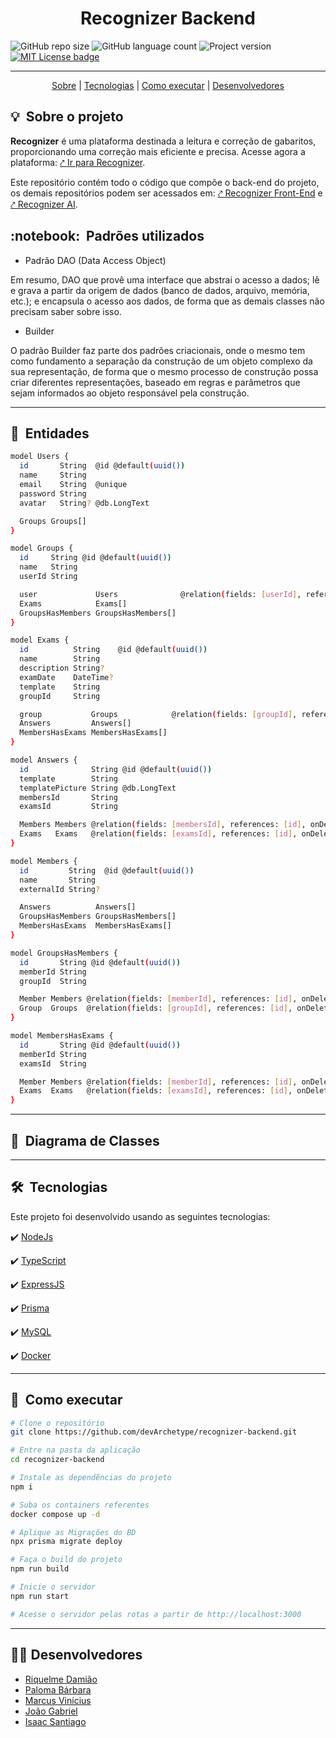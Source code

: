 <h1 align="center"> Recognizer Backend </h1>

![GitHub repo size](https://img.shields.io/github/repo-size/devArchetype/recognizer-backend?label=tamanho&style=flat-square)
![GitHub language count](https://img.shields.io/github/languages/count/devArchetype/recognizer-backend?label=linguagens&style=flat-square)
![Project version](https://img.shields.io/github/package-json/v/devArchetype/recognizer-backend?label=vers%C3%A3o&style=flat-square)
[![MIT License badge](https://img.shields.io/github/license/devArchetype/recognizer-backend?color=green&label=licen%C3%A7a&style=flat-square)](LICENSE.md)

---

<div align="center">
 <a href="#about">Sobre</a> |
 <a href="#technologies">Tecnologias</a> |
 <a href="#installation">Como executar</a> |
 <a href="#developers">Desenvolvedores</a>
</div>

<h2 id="about">💡&nbsp; Sobre o projeto</h2>

**Recognizer** é uma plataforma destinada a leitura e correção de gabaritos, proporcionando uma correção mais eficiente e precisa. Acesse agora a plataforma: [⤤ Ir para Recognizer](http://recognizer.vercel.app/).

Este repositório contém todo o código que compõe o back-end do projeto, os demais repositórios podem ser acessados em: [⤤ Recognizer Front-End](https://github.com/devArchetype/recognizer-frontend) e [⤤ Recognizer AI](https://github.com/devArchetype/recognizer-AI).

<h2 id="pattern">:notebook:&nbsp; Padrões utilizados </h2>

- Padrão DAO (Data Access Object)

Em resumo, DAO que provê uma interface que abstrai o acesso a dados;
lê e grava a partir da origem de dados (banco de dados, arquivo, memória, etc.); e
encapsula o acesso aos dados, de forma que as demais classes não precisam saber sobre isso.

- Builder

O padrão Builder faz parte dos padrões criacionais, onde o mesmo tem como fundamento a separação da construção de um objeto complexo da sua representação, de forma que o mesmo processo de construção possa criar diferentes representações, baseado em regras e parâmetros que sejam informados ao objeto responsável pela construção.

---

<h2 id="entities">👥&nbsp; Entidades </h2>

```bash
model Users {
  id       String  @id @default(uuid())
  name     String
  email    String  @unique
  password String
  avatar   String? @db.LongText

  Groups Groups[]
}

model Groups {
  id     String @id @default(uuid())
  name   String
  userId String

  user             Users              @relation(fields: [userId], references: [id], onDelete: Cascade)
  Exams            Exams[]
  GroupsHasMembers GroupsHasMembers[]
}

model Exams {
  id          String    @id @default(uuid())
  name        String
  description String?
  examDate    DateTime?
  template    String
  groupId     String

  group           Groups            @relation(fields: [groupId], references: [id], onDelete: Cascade)
  Answers         Answers[]
  MembersHasExams MembersHasExams[]
}

model Answers {
  id              String @id @default(uuid())
  template        String
  templatePicture String @db.LongText
  membersId       String
  examsId         String

  Members Members @relation(fields: [membersId], references: [id], onDelete: Cascade)
  Exams   Exams   @relation(fields: [examsId], references: [id], onDelete: Cascade)
}

model Members {
  id         String  @id @default(uuid())
  name       String
  externalId String?

  Answers          Answers[]
  GroupsHasMembers GroupsHasMembers[]
  MembersHasExams  MembersHasExams[]
}

model GroupsHasMembers {
  id       String @id @default(uuid())
  memberId String
  groupId  String

  Member Members @relation(fields: [memberId], references: [id], onDelete: Cascade)
  Group  Groups  @relation(fields: [groupId], references: [id], onDelete: Cascade)
}

model MembersHasExams {
  id       String @id @default(uuid())
  memberId String
  examsId  String

  Member Members @relation(fields: [memberId], references: [id], onDelete: Cascade)
  Exams  Exams   @relation(fields: [examsId], references: [id], onDelete: Cascade)
}

```

---

<h2 id="diagrams">📒&nbsp; Diagrama de Classes </h2>

---

<h2 id="technologies">🛠&nbsp; Tecnologias</h2>

Este projeto foi desenvolvido usando as seguintes tecnologias:

✔️ [NodeJs](https://nodejs.org/en/)

✔️ [TypeScript](https://www.typescriptlang.org/)

✔️ [ExpressJS](https://expressjs.com/)

✔️ [Prisma](https://www.prisma.io/)

✔️ [MySQL](https://www.mysql.com/)

✔️ [Docker](https://www.docker.com/)

---

<h2 id="installation">🚀&nbsp; Como executar </h2>

```bash
# Clone o repositório
git clone https://github.com/devArchetype/recognizer-backend.git

# Entre na pasta da aplicação
cd recognizer-backend

# Instale as dependẽncias do projeto
npm i

# Suba os containers referentes
docker compose up -d

# Aplique as Migrações do BD
npx prisma migrate deploy

# Faça o build do projeto
npm run build

# Inicie o servidor
npm run start

# Acesse o servidor pelas rotas a partir de http://localhost:3000
```

---

<h2 id="developers">👨‍💻&nbsp;Desenvolvedores</h2>

- [Riquelme Damião](https://github.com/the-riquelme)
- [Paloma Bárbara](https://github.com/palomabarbara)
- [Marcus Vinícius](https://github.com/pymarcus)
- [João Gabriel](https://github.com/Gabrieljr42)
- [Isaac Santiago](https://github.com/eoisaac)
